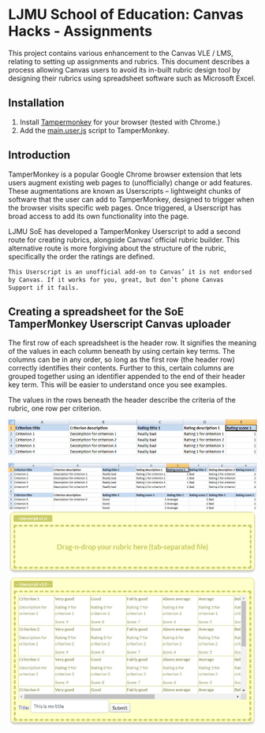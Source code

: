 # LJMU School of Education: Canvas Hacks - Assignments

This project contains various enhancement to the Canvas VLE / LMS, relating to setting up assignments and rubrics. This document describes a process allowing Canvas users to avoid its in-built rubric design tool by designing their rubrics using spreadsheet software such as Microsoft Excel. 

## Installation
1. Install [Tampermonkey](http://tamperMonkey.net/) for your browser (tested with Chrome.)
2. Add the [main.user.js](https://raw.githubusercontent.com/LJMUSoE/CanvasHacks/master/Assignments/main.user.js) script to TamperMonkey.

## Introduction

TamperMonkey is a popular Google Chrome browser extension that lets users augment existing web pages to (unofficially) change or add features. These augmentations are known as Userscripts – lightweight chunks of software that the user can add to TamperMonkey, designed to trigger when the browser visits specific web pages. Once triggered, a Userscript has broad access to add its own functionality into the page. 

LJMU SoE has developed a TamperMonkey Userscript to add a second route for creating rubrics, alongside Canvas’ official rubric builder. This alternative route is more forgiving about the structure of the rubric, specifically the order the ratings are defined. 

    This Userscript is an unofficial add-on to Canvas’ it is not endorsed by Canvas. If it works for you, great, but don’t phone Canvas     Support if it fails. 

## Creating a spreadsheet for the SoE TamperMonkey Userscript Canvas uploader 

The first row of each spreadsheet is the header row. It signifies the meaning of the values in each column beneath by using certain key terms. The columns can be in any order, so long as the first row (the header row) correctly identifies their contents. Further to this, certain columns are grouped together using an identifier appended to the end of their header key term. This will be easier to understand once you see examples. 

The values in the rows beneath the header describe the criteria of the rubric, one row per criterion. 

![Basic spreadsheet](./docs/ss01.jpg)

![Basic spreadsheet](https://raw.githubusercontent.com/LJMUSoE/CanvasHacks/master/Assignments/docs/ss02.jpg)
![Basic spreadsheet](https://raw.githubusercontent.com/LJMUSoE/CanvasHacks/master/Assignments/docs/ss03.jpg)
![Basic spreadsheet](https://raw.githubusercontent.com/LJMUSoE/CanvasHacks/master/Assignments/docs/ss04.jpg)
